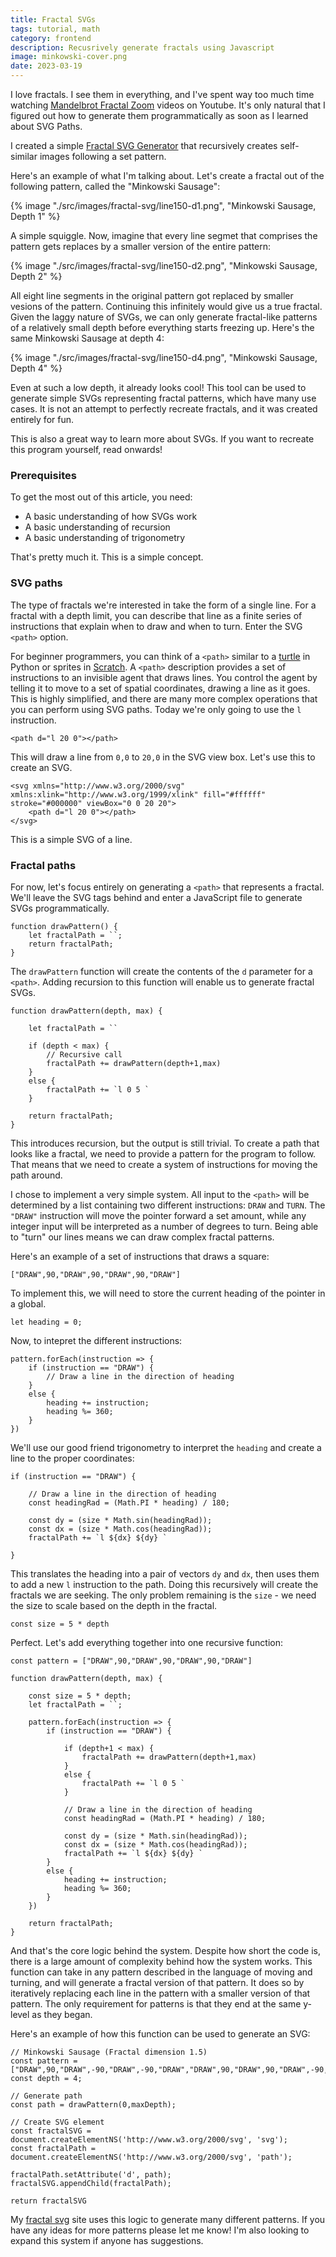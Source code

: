 ```yaml
---
title: Fractal SVGs
tags: tutorial, math
category: frontend
description: Recusrively generate fractals using Javascript
image: minkowski-cover.png
date: 2023-03-19
---
```


I love fractals. I see them in everything, and I've spent way too much time watching [Mandelbrot Fractal Zoom](https://www.youtube.com/watch?v=LhOSM6uCWxk) videos on Youtube. It's only natural that I figured out how to generate them programmatically as soon as I learned about SVG Paths.

I created a simple [Fractal SVG Generator](/fractal-svg) that recursively creates self-similar images following a set pattern. 

Here's an example of what I'm talking about. Let's create a fractal out of the following pattern, called the "Minkowski Sausage":

{% image "./src/images/fractal-svg/line150-d1.png", "Minkowski Sausage, Depth 1" %}

A simple squiggle. Now, imagine that every line segmet that comprises the pattern gets replaces by a smaller version of the entire pattern:

{% image "./src/images/fractal-svg/line150-d2.png", "Minkowski Sausage, Depth 2" %}

All eight line segments in the original pattern got replaced by smaller vesions of the pattern. Continuing this infinitely would give us a true fractal. Given the laggy nature of SVGs, we can only generate fractal-like patterns of a relatively small depth before everything starts freezing up. Here's the same Minkowski Sausage at depth 4:

{% image "./src/images/fractal-svg/line150-d4.png", "Minkowski Sausage, Depth 4" %}

Even at such a low depth, it already looks cool! This tool can be used to generate simple SVGs representing fractal patterns, which have many use cases. It is not an attempt to perfectly recreate fractals, and it was created entirely for fun.

This is also a great way to learn more about SVGs. If you want to recreate this program yourself, read onwards!

### Prerequisites

To get the most out of this article, you need:

* A basic understanding of how SVGs work
* A basic understanding of recursion
* A basic understanding of trigonometry

That's pretty much it. This is a simple concept.

### SVG paths

The type of fractals we're interested in take the form of a single line. For a fractal with a depth limit, you can describe that line as a finite series of instructions that explain when to draw and when to turn. Enter the SVG `<path>` option.

For beginner programmers, you can think of a `<path>` similar to a [turtle](https://www.geeksforgeeks.org/turtle-programming-python/) in Python or sprites in [Scratch](https://scratch.mit.edu/). A `<path>` description provides a set of instructions to an invisible agent that draws lines. You control the agent by telling it to move to a set of spatial coordinates, drawing a line as it goes. This is highly simplified, and there are many more complex operations that you can perform using SVG paths. Today we're only going to use the `l` instruction.

```
<path d="l 20 0"></path>
```

This will draw a line from `0,0` to `20,0` in the SVG view box. Let's use this to create an SVG.

```
<svg xmlns="http://www.w3.org/2000/svg" xmlns:xlink="http://www.w3.org/1999/xlink" fill="#ffffff" stroke="#000000" viewBox="0 0 20 20">
    <path d="l 20 0"></path>
</svg>
```

This is a simple SVG of a line. 

### Fractal paths

For now, let's focus entirely on generating a `<path>` that represents a fractal. We'll leave the SVG tags behind and enter a JavaScript file to generate SVGs programmatically.

```
function drawPattern() {
    let fractalPath = ``;
    return fractalPath;
}
```

The `drawPattern` function will create the contents of the `d` parameter for a `<path>`. Adding recursion to this function will enable us to generate fractal SVGs.

```
function drawPattern(depth, max) {

    let fractalPath = ``

    if (depth < max) {
        // Recursive call
        fractalPath += drawPattern(depth+1,max)
    }
    else {
        fractalPath += `l 0 5 `
    }

    return fractalPath;
}
```

This introduces recursion, but the output is still trivial. To create a path that looks like a fractal, we need to provide a pattern for the program to follow. That means that we need to create a system of instructions for moving the path around.

I chose to implement a very simple system. All input to the `<path>` will be determined by a list containing two different instructions: `DRAW` and `TURN`. The `"DRAW"` instruction will move the pointer forward a set amount, while any integer input will be interpreted as a number of degrees to turn. Being able to "turn" our lines means we can draw complex fractal patterns. 

Here's an example of a set of instructions that draws a square:

```
["DRAW",90,"DRAW",90,"DRAW",90,"DRAW"]
```

To implement this, we will need to store the current heading of the pointer in a global.

```
let heading = 0;
```

Now, to intepret the different instructions:

```
pattern.forEach(instruction => {
    if (instruction == "DRAW") {
        // Draw a line in the direction of heading
    }
    else {
        heading += instruction;
        heading %= 360;
    }
})
```

We'll use our good friend trigonometry to interpret the `heading` and create a line to the proper coordinates:

```
if (instruction == "DRAW") {

    // Draw a line in the direction of heading
    const headingRad = (Math.PI * heading) / 180;

    const dy = (size * Math.sin(headingRad));
    const dx = (size * Math.cos(headingRad));
    fractalPath += `l ${dx} ${dy} `

}
```

This translates the heading into a pair of vectors `dy` and `dx`, then uses them to add a new `l` instruction to the path. Doing this recursively will create the fractals we are seeking. The only problem remaining is the `size` - we need the size to scale based on the depth in the fractal.

```
const size = 5 * depth
```

Perfect. Let's add everything together into one recursive function:

```
const pattern = ["DRAW",90,"DRAW",90,"DRAW",90,"DRAW"]

function drawPattern(depth, max) {

    const size = 5 * depth;
    let fractalPath = ``;

    pattern.forEach(instruction => {
        if (instruction == "DRAW") {

            if (depth+1 < max) {
                fractalPath += drawPattern(depth+1,max)
            }
            else {
                fractalPath += `l 0 5 `
            }

            // Draw a line in the direction of heading
            const headingRad = (Math.PI * heading) / 180;

            const dy = (size * Math.sin(headingRad));
            const dx = (size * Math.cos(headingRad));
            fractalPath += `l ${dx} ${dy} `
        }
        else {
            heading += instruction;
            heading %= 360;
        }
    })

    return fractalPath;
}
```

And that's the core logic behind the system. Despite how short the code is, there is a large amount of complexity behind how the system works. This function can take in any pattern described in the language of moving and turning, and will generate a fractal version of that pattern. It does so by iteratively replacing each line in the pattern with a smaller version of that pattern. The only requirement for patterns is that they end at the same y-level as they began.

Here's an example of how this function can be used to generate an SVG:

```
// Minkowski Sausage (Fractal dimension 1.5)
const pattern = ["DRAW",90,"DRAW",-90,"DRAW",-90,"DRAW","DRAW",90,"DRAW",90,"DRAW",-90,"DRAW"];
const depth = 4;

// Generate path
const path = drawPattern(0,maxDepth);

// Create SVG element
const fractalSVG = document.createElementNS('http://www.w3.org/2000/svg', 'svg');
const fractalPath = document.createElementNS('http://www.w3.org/2000/svg', 'path');

fractalPath.setAttribute('d', path);
fractalSVG.appendChild(fractalPath);

return fractalSVG
```

My [fractal svg](/fractal-svg) site uses this logic to generate many different patterns. If you have any ideas for more patterns please let me know! I'm also looking to expand this system if anyone has suggestions.